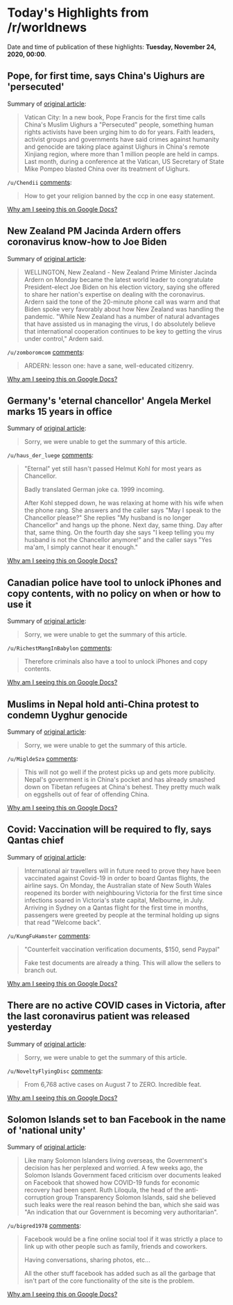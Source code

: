 # Today's Highlights from /r/worldnews

Date and time of publication of these highlights: **Tuesday, November 24, 2020, 00:00**.

## Pope, for first time, says China's Uighurs are 'persecuted'

Summary of [original article](https://www.smh.com.au/world/europe/pope-for-first-time-says-chinas-uighurs-are-persecuted-20201124-p56hbs.html):

> Vatican City: In a new book, Pope Francis for the first time calls China's Muslim Uighurs a "Persecuted" people, something human rights activists have been urging him to do for years. Faith leaders, activist groups and governments have said crimes against humanity and genocide are taking place against Uighurs in China's remote Xinjiang region, where more than 1 million people are held in camps. Last month, during a conference at the Vatican, US Secretary of State Mike Pompeo blasted China over its treatment of Uighurs.

`/u/Chendii` [comments](https://www.reddit.com/r/worldnews/comments/jzvnoz/pope_for_first_time_says_chinas_uighurs_are/):

> How to get your religion banned by the ccp in one easy statement.

[Why am I seeing this on Google Docs?](https://docs.google.com/document/d/1Dc6We63vOXIZsc0op-Bt4abqkYjXzOigalQqFxmvvbM/edit?usp=sharing)

## New Zealand PM Jacinda Ardern offers coronavirus know-how to Joe Bіden

Summary of [original article](https://hosted.ap.org/article/fb090a3b10eefc49df72acd279331fb4/new-zealand-leader-ardern-offers-virus-know-how-joe-biden):

> WELLINGTON, New Zealand - New Zealand Prime Minister Jacinda Ardern on Monday became the latest world leader to congratulate President-elect Joe Biden on his election victory, saying she offered to share her nation's expertise on dealing with the coronavirus. Ardern said the tone of the 20-minute phone call was warm and that Biden spoke very favorably about how New Zealand was handling the pandemic. "While New Zealand has a number of natural advantages that have assisted us in managing the virus, I do absolutely believe that international cooperation continues to be key to getting the virus under control," Ardern said.

`/u/zomboromcom` [comments](https://www.reddit.com/r/worldnews/comments/jzl40c/new_zealand_pm_jacinda_ardern_offers_coronavirus/):

> ARDERN: lesson one: have a sane, well-educated citizenry.

[Why am I seeing this on Google Docs?](https://docs.google.com/document/d/1Dc6We63vOXIZsc0op-Bt4abqkYjXzOigalQqFxmvvbM/edit?usp=sharing)

## Germany's 'eternal chancellor' Angela Merkel marks 15 years in office

Summary of [original article](https://www.france24.com/en/europe/20201122-germany-s-eternal-chancellor-angela-merkel-marks-15-years-in-office):

> Sorry, we were unable to get the summary of this article.

`/u/haus_der_luege` [comments](https://www.reddit.com/r/worldnews/comments/jzjbba/germanys_eternal_chancellor_angela_merkel_marks/):

> "Eternal" yet still hasn't passed Helmut Kohl for most years as Chancellor.
> 
> Badly translated German joke ca. 1999 incoming.
> 
> After Kohl stepped down, he was relaxing at home with his wife when the phone rang. She answers and the caller says "May I speak to the Chancellor please?" She replies "My husband is no longer Chancellor" and hangs up the phone. Next day, same thing. Day after that, same thing. On the fourth day she says "I keep telling you my husband is not the Chancellor anymore!" and the caller says "Yes ma'am, I simply cannot hear it enough."

[Why am I seeing this on Google Docs?](https://docs.google.com/document/d/1Dc6We63vOXIZsc0op-Bt4abqkYjXzOigalQqFxmvvbM/edit?usp=sharing)

## Canadian police have tool to unlock iPhones and copy contents, with no policy on when or how to use it

Summary of [original article](https://www.guelphmercury.com/news-story/10272853-guelph-police-have-tool-to-unlock-iphones-and-copy-contents-with-no-policy-on-when-or-how-to-use-it/):

> Sorry, we were unable to get the summary of this article.

`/u/RichestMangInBabylon` [comments](https://www.reddit.com/r/worldnews/comments/jzk4t0/canadian_police_have_tool_to_unlock_iphones_and/):

> Therefore criminals also have a tool to unlock iPhones and copy contents.

[Why am I seeing this on Google Docs?](https://docs.google.com/document/d/1Dc6We63vOXIZsc0op-Bt4abqkYjXzOigalQqFxmvvbM/edit?usp=sharing)

## Muslims in Nepal hold anti-China protest to condemn Uyghur genocide

Summary of [original article](https://in.news.yahoo.com/muslims-nepal-hold-anti-china-135444235.html):

> Sorry, we were unable to get the summary of this article.

`/u/MigldeSza` [comments](https://www.reddit.com/r/worldnews/comments/jzhgck/muslims_in_nepal_hold_antichina_protest_to/):

> This will not go well if the protest picks up and gets more publicity. Nepal's government is in China's pocket and has already smashed down on Tibetan refugees at China's behest. They pretty much walk on eggshells out of fear of offending China.

[Why am I seeing this on Google Docs?](https://docs.google.com/document/d/1Dc6We63vOXIZsc0op-Bt4abqkYjXzOigalQqFxmvvbM/edit?usp=sharing)

## Covid: Vaccination will be required to fly, says Qantas chief

Summary of [original article](https://www.bbc.com/news/world-australia-55048438):

> International air travellers will in future need to prove they have been vaccinated against Covid-19 in order to board Qantas flights, the airline says. On Monday, the Australian state of New South Wales reopened its border with neighbouring Victoria for the first time since infections soared in Victoria's state capital, Melbourne, in July. Arriving in Sydney on a Qantas flight for the first time in months, passengers were greeted by people at the terminal holding up signs that read "Welcome back".

`/u/KungFuHamster` [comments](https://www.reddit.com/r/worldnews/comments/jznox2/covid_vaccination_will_be_required_to_fly_says/):

> "Counterfeit vaccination verification documents, $150, send Paypal"
> 
> Fake test documents are already a thing. This will allow the sellers to branch out.

[Why am I seeing this on Google Docs?](https://docs.google.com/document/d/1Dc6We63vOXIZsc0op-Bt4abqkYjXzOigalQqFxmvvbM/edit?usp=sharing)

## There are no active COVID cases in Victoria, after the last coronavirus patient was released yesterday

Summary of [original article](https://www.abc.net.au/news/2020-11-24/last-victorian-covid-patient-leaves-hospital/12913756):

> Sorry, we were unable to get the summary of this article.

`/u/NoveltyFlyingDisc` [comments](https://www.reddit.com/r/worldnews/comments/jzqu2n/there_are_no_active_covid_cases_in_victoria_after/):

> From 6,768 active cases on August 7 to ZERO. Incredible feat.

[Why am I seeing this on Google Docs?](https://docs.google.com/document/d/1Dc6We63vOXIZsc0op-Bt4abqkYjXzOigalQqFxmvvbM/edit?usp=sharing)

## Solomon Islands set to ban Facebook in the name of 'national unity'

Summary of [original article](https://www.abc.net.au/news/2020-11-23/solomon-islands-set-to-ban-facebook-for-sake-of-national-unity/12910786):

> Like many Solomon Islanders living overseas, the Government's decision has her perplexed and worried. A few weeks ago, the Solomon Islands Government faced criticism over documents leaked on Facebook that showed how COVID-19 funds for economic recovery had been spent. Ruth Liloqula, the head of the anti-corruption group Transparency Solomon Islands, said she believed such leaks were the real reason behind the ban, which she said was "An indication that our Government is becoming very authoritarian".

`/u/bigred1978` [comments](https://www.reddit.com/r/worldnews/comments/jzfb6t/solomon_islands_set_to_ban_facebook_in_the_name/):

> Facebook would be a fine online social tool if it was strictly a place to link up with other people such as family, friends and coworkers.
> 
> Having conversations, sharing photos, etc...
> 
> All the other stuff facebook has added such as all the garbage that isn't part of the core functionality of the site is the problem.

[Why am I seeing this on Google Docs?](https://docs.google.com/document/d/1Dc6We63vOXIZsc0op-Bt4abqkYjXzOigalQqFxmvvbM/edit?usp=sharing)

